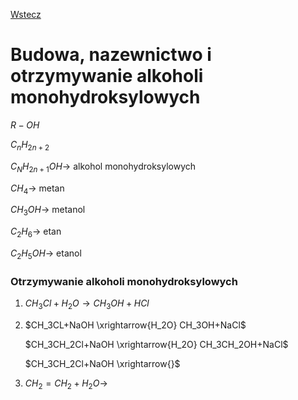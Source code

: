 [Wstecz](../chemia.md)

# Budowa, nazewnictwo i otrzymywanie alkoholi monohydroksylowych

$`R-OH`$

$`C_nH_{2n+2}`$

$`C_NH_{2n+1}OH \rightarrow`$ alkohol monohydroksylowych

$`CH_4 \rightarrow`$ metan

$`CH_3OH \rightarrow`$ metanol

$`C_2H_6 \rightarrow`$ etan

$`C_2H_5OH \rightarrow`$ etanol

### Otrzymywanie alkoholi monohydroksylowych

1. $`CH_3Cl+H_2O \rightarrow CH_3OH+HCl`$

2. $`CH_3CL+NaOH \xrightarrow{H_2O} CH_3OH+NaCl`$

    $`CH_3CH_2Cl+NaOH \xrightarrow{H_2O} CH_3CH_2OH+NaCl`$

    $`CH_3CH_2Cl+NaOH \xrightarrow{}`$

3. $`CH_2=CH_2+H_2O \rightarrow `$